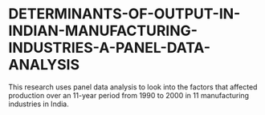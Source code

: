 # DETERMINANTS-OF-OUTPUT-IN-INDIAN-MANUFACTURING-INDUSTRIES-A-PANEL-DATA-ANALYSIS
This research uses panel data analysis to look into the factors that affected production over an 11-year period from 1990 to 2000 in 11 manufacturing industries in India.

